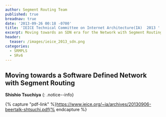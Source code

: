 ```yaml
---
author: Segment Routing Team
published: true
breadnav: true
date: '2013-09-26 00:18 -0700'
title: 'IEICE Technical Committee on Internet Architecture(IA)  2013 '
excerpt: Moving towards an SDN era for the Network with Segment Routing
header:
  teaser: /images/ieice_2013_sdn.png
categories:
  - SRMPLS
  - SRv6
---
```


## Moving towards a Software Defined Network with Segment Routing

**Shishio Tsuchiya**
{: .notice--info}  

{% capture "pdf-link" %}https://www.ieice.org/~ia/archives/20130906-beertalk-shtsuchi.pdf{% endcapture %}

<script src="{{ '/assets/js/pdfobject.min.js' | relative_url }}"></script>
<div class="fitvidsignore" id="pdf"></div>
<script>PDFObject.embed(" {{ pdf-link }} ", "#pdf", {height: "21.5em", width: "31.3em"});</script>
